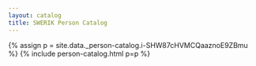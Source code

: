 ```yaml
---
layout: catalog
title: SWERIK Person Catalog
---
```

{% assign p = site.data._person-catalog.i-SHW87cHVMCQaaznoE9ZBmu %}
{% include person-catalog.html p=p %}

